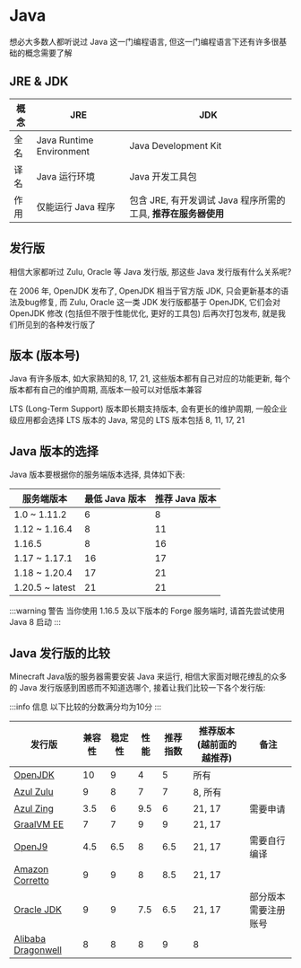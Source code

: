 # Java

想必大多数人都听说过 Java 这一门编程语言, 但这一门编程语言下还有许多很基础的概念需要了解

## JRE & JDK

| 概念 | JRE                      | JDK                                      |
|----|--------------------------|------------------------------------------|
| 全名 | Java Runtime Environment | Java Development Kit                     |
| 译名 | Java 运行环境                | Java 开发工具包                               |
| 作用 | 仅能运行 Java 程序             | 包含 JRE, 有开发调试 Java 程序所需的工具, **推荐在服务器使用** |

## 发行版

相信大家都听过 Zulu, Oracle 等 Java 发行版, 那这些 Java 发行版有什么关系呢?

在 2006 年, OpenJDK 发布了, OpenJDK 相当于官方版 JDK, 只会更新基本的语法及bug修复, 而 Zulu, Oracle 这一类 JDK 发行版都基于 OpenJDK, 它们会对 OpenJDK 修改 (包括但不限于性能优化, 更好的工具包) 后再次打包发布, 就是我们所见到的各种发行版了

## 版本 (版本号)

Java 有许多版本, 如大家熟知的8, 17, 21, 这些版本都有自己对应的功能更新, 每个版本都有自己的维护周期, 高版本一般可以对低版本兼容

LTS (Long-Term Support) 版本即长期支持版本, 会有更长的维护周期, 一般企业级应用都会选择 LTS 版本的 Java, 常见的 LTS 版本包括 8, 11, 17, 21

## Java 版本的选择

Java 版本要根据你的服务端版本选择, 具体如下表: 

| 服务端版本           | 最低 Java 版本 | 推荐 Java 版本 |
|-----------------|------------|------------|
| 1.0 ~ 1.11.2    | 6          | 8          |
| 1.12 ~ 1.16.4   | 8          | 11         |
| 1.16.5          | 8          | 16         |
| 1.17 ~ 1.17.1   | 16         | 17         |
| 1.18 ~ 1.20.4   | 17         | 21         |
| 1.20.5 ~ latest | 21         | 21         |


:::warning 警告
当你使用 1.16.5 及以下版本的 Forge 服务端时, 请首先尝试使用 Java 8 启动
:::

## Java 发行版的比较

Minecraft Java版的服务器需要安装 Java 来运行, 相信大家面对眼花缭乱的众多的 Java 发行版感到困惑而不知道选哪个, 接着让我们比较一下各个发行版:

:::info 信息
以下比较的分数满分均为10分
:::

| 发行版                                                                  | 兼容性 | 稳定性 | 性能  | 推荐指数 | 推荐版本 (越前面的越推荐) | 备注          |
|----------------------------------------------------------------------|-----|-----|-----|------|----------------|-------------|
| [OpenJDK](https://jdk.java.net/)                                     | 10  | 9   | 4   | 5    | 所有             |             |
| [Azul Zulu](https://www.azul.com/downloads/#zulu)                    | 9   | 8   | 7   | 7    | 8, 所有          |             |
| [Azul Zing](https://www.azul.com/downloads/#prime)                   | 3.5 | 6   | 9.5 | 6    | 21, 17         | 需要申请        |
| [GraalVM EE](https://www.graalvm.org/downloads/#)                    | 7   | 7   | 9   | 9    | 21, 17         |             |
| [OpenJ9](https://github.com/eclipse-openj9/openj9)                   | 4.5 | 6.5 | 8   | 6.5  | 21, 17         | 需要自行编译      |
| [Amazon Corretto](https://aws.amazon.com/cn/corretto/)               | 9   | 9   | 8   | 8.5  | 21, 17         |             |
| [Oracle JDK](https://www.oracle.com/cn/java/technologies/downloads/) | 9   | 9   | 7.5 | 6.5  | 21, 17         | 部分版本需要注册账号  |
| [Alibaba Dragonwell](https://dragonwell-jdk.io/#/index)              | 8   | 8   | 8   | 9    | 8              |             |

